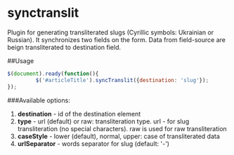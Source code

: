 # synctranslit

Plugin for generating transliterated slugs (Cyrillic symbols: Ukrainian or Russian). It synchronizes two fields on the form. Data from field-source are beign transliterated to destination field.


##Usage

```js
$(document).ready(function(){
         $('#articleTitle').syncTranslit({destination: 'slug'});
});
```

###Available options:

1. **destination** - id of the destination element
2. **type** - url (default) or raw: transliteration type. url - for slug transliteration (no special characters). raw is used for raw transliteration
3. **caseStyle** - lower (default), normal, upper: case of transliterated data
4. **urlSeparator** - words separator for slug (default: '-')
